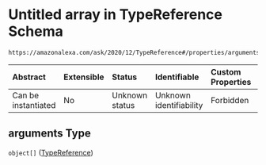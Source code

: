# Untitled array in TypeReference Schema

```txt
https://amazonalexa.com/ask/2020/12/TypeReference#/properties/arguments
```



| Abstract            | Extensible | Status         | Identifiable            | Custom Properties | Additional Properties | Access Restrictions | Defined In                                                                     |
| :------------------ | :--------- | :------------- | :---------------------- | :---------------- | :-------------------- | :------------------ | :----------------------------------------------------------------------------- |
| Can be instantiated | No         | Unknown status | Unknown identifiability | Forbidden         | Allowed               | none                | [TypeReference.json*](../../schemas/TypeReference.json "open original schema") |

## arguments Type

`object[]` ([TypeReference](actiondeclaration-properties-typereference.md))
